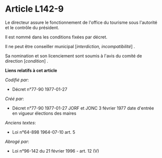 # Article L142-9

Le directeur assure le fonctionnement de l'office du tourisme sous l'autorité et le contrôle du président. 

Il est nommé dans les conditions fixées par décret. 

Il ne peut être conseiller municipal [*interdiction, incompatibilité*] . 

Sa nomination et son licenciement sont soumis à l'avis du comité de direction [*condition*] .

**Liens relatifs à cet article**

_Codifié par_:

  - Décret n°77-90 1977-01-27

_Créé par_:

  - Décret n°77-90 1977-01-27 JORF et JONC 3 février 1977 date d'entrée en vigueur élections des maires

_Anciens textes_:

  - Loi n°64-898 1964-07-10 art. 5

_Abrogé par_:

  - Loi n°96-142 du 21 février 1996 - art. 12 (V)
